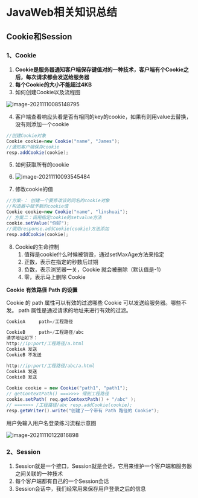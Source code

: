 # JavaWeb相关知识总结

## Cookie和Session

### 1、Cookie

1. **Cookie是服务器通知客户端保存键值对的一种技术，客户端有个Cookie之后，每次请求都会发送给服务器**
2. **每个Cookie的大小不能超过4KB**
3. 如何创建Cookie以及流程图

![image-20211110085148795](https://kyrie-file.oss-cn-hangzhou.aliyuncs.com/notes202207301114004.png)

4. 客户端查看响应头看是否有相同的key的cookie，如果有则用value去替换，没有则添加一个cookie

```java
//创建Cookie对象
Cookie cookie=new Cookie("name", "James");
//通知客户端保存cookie
resp.addCookie(cookie);
```

5. 如何获取所有的cookie
6. ![image-20211110093545484](https://kyrie-file.oss-cn-hangzhou.aliyuncs.com/notes202207301114006.png)

7. 修改cookie的值

```java
//方案-： 创建一个要修改该的同名的cookie对象
//构造器中赋予新的cookie值
Cookie cookie=new Cookie("name", "linshuai");
// 方案二：调用指定cookie的setvalue方法
cookie.setValue("你好");
//调用response.addCookie(cookie)方法添加
resp.addCookie(cookie);
```

8. Cookie的生命控制
   1. 值得是cookie什么时候被销毁，通过setMaxAge方法来指定
   2. 正数，表示在指定的秒数后过期 
   3. 负数，表示浏览器一关，Cookie 就会被删除（默认值是-1） 
   4. 零，表示马上删除 Cookie

**Cookie** **有效路径** **Path** **的设置** 

Cookie 的 path 属性可以有效的过滤哪些 Cookie 可以发送给服务器。哪些不发。 path 属性是通过请求的地址来进行有效的过滤。 

```java
CookieA 	path=/工程路径 

CookieB  	path=/工程路径/abc 
请求地址如下： 
http://ip:port/工程路径/a.html 
CookieA 发送 
CookieB 不发送 

http://ip:port/工程路径/abc/a.html 
CookieA 发送 
CookieB 发送
    
Cookie cookie = new Cookie("path1", "path1");
// getContextPath() ===>>>> 得到工程路径 
cookie.setPath( req.getContextPath() + "/abc" );
// ===>>>> /工程路径/abc resp.addCookie(cookie); 
resp.getWriter().write("创建了一个带有 Path 路径的 Cookie");
```

用户免输入用户名登录练习流程示意图

![image-20211110122816898](https://kyrie-file.oss-cn-hangzhou.aliyuncs.com/notes202207301114007.png)

### 2、Session

1. Session就是一个接口，Session就是会话，它用来维护一个客户端和服务器之间关联的一种技术
2. 每个客户端都有自己的一个Session会话
3. Session会话中，我们经常用来保存用户登录之后的信息